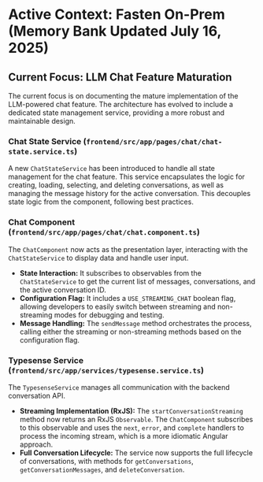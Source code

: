# Active Context: Fasten On-Prem (Memory Bank Updated July 16, 2025)

## Current Focus: LLM Chat Feature Maturation

The current focus is on documenting the mature implementation of the LLM-powered chat feature. The architecture has evolved to include a dedicated state management service, providing a more robust and maintainable design.

### Chat State Service (`frontend/src/app/pages/chat/chat-state.service.ts`)

A new `ChatStateService` has been introduced to handle all state management for the chat feature. This service encapsulates the logic for creating, loading, selecting, and deleting conversations, as well as managing the message history for the active conversation. This decouples state logic from the component, following best practices.

### Chat Component (`frontend/src/app/pages/chat/chat.component.ts`)

The `ChatComponent` now acts as the presentation layer, interacting with the `ChatStateService` to display data and handle user input.

*   **State Interaction:** It subscribes to observables from the `ChatStateService` to get the current list of messages, conversations, and the active conversation ID.
*   **Configuration Flag:** It includes a `USE_STREAMING_CHAT` boolean flag, allowing developers to easily switch between streaming and non-streaming modes for debugging and testing.
*   **Message Handling:** The `sendMessage` method orchestrates the process, calling either the streaming or non-streaming methods based on the configuration flag.

### Typesense Service (`frontend/src/app/services/typesense.service.ts`)

The `TypesenseService` manages all communication with the backend conversation API.

*   **Streaming Implementation (RxJS):** The `startConversationStreaming` method now returns an RxJS `Observable`. The `ChatComponent` subscribes to this observable and uses the `next`, `error`, and `complete` handlers to process the incoming stream, which is a more idiomatic Angular approach.
*   **Full Conversation Lifecycle:** The service now supports the full lifecycle of conversations, with methods for `getConversations`, `getConversationMessages`, and `deleteConversation`.
